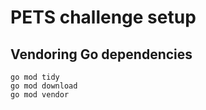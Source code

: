 # PETS challenge setup

## Vendoring Go dependencies

```
go mod tidy
go mod download
go mod vendor
```
